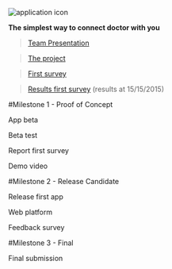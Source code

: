 ![application icon](https://www.mediafire.com/convkey/d82f/gtcrweilk7t1t4b6g.jpg)

**The simplest way to connect doctor with you**


>[Team Presentation](https://drive.google.com/file/d/0BzzTdF5hw0YRSjVoeVpFQXZPdm8/view?usp=sharing)

> [The project](https://drive.google.com/file/d/0BzzTdF5hw0YRbmhoUkJfalRNRnM/view?usp=sharing)

>[First survey](http://www.survio.com/survey/d/F7N6K8Y2D5X5W9Q9N)

>[Results first survey](https://www.mediafire.com/convkey/a2e8/04qe2mddku2sdul6g.jpg) (results at 15/15/2015)

#Milestone 1 - Proof of Concept

App beta

Beta test

Report first survey

Demo video

#Milestone 2 - Release Candidate

Release first app

Web platform

Feedback survey

#Milestone 3 - Final

Final submission
